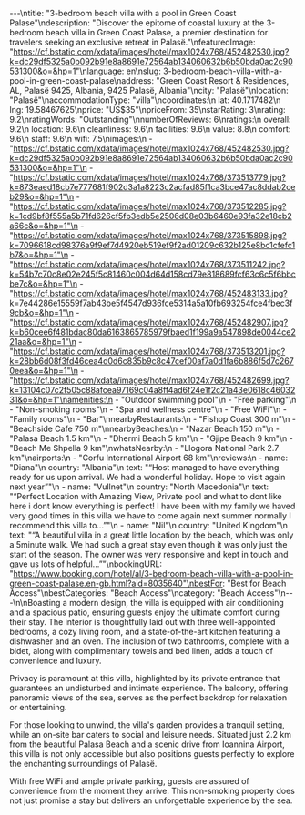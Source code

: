 ---\ntitle: "3-bedroom beach villa with a pool in Green Coast Palase"\ndescription: "Discover the epitome of coastal luxury at the 3-bedroom beach villa in Green Coast Palase, a premier destination for travelers seeking an exclusive retreat in Palasë."\nfeaturedImage: "https://cf.bstatic.com/xdata/images/hotel/max1024x768/452482530.jpg?k=dc29df5325a0b092b91e8a8691e72564ab134060632b6b50bda0ac2c90531300&o=&hp=1"\nlanguage: en\nslug: 3-bedroom-beach-villa-with-a-pool-in-green-coast-palase\naddress: "Green Coast Resort & Residences, AL, Palasë 9425, Albania, 9425 Palasë, Albania"\ncity: "Palasë"\nlocation: "Palasë"\naccommodationType: "villa"\ncoordinates:\n  lat: 40.1717482\n  lng: 19.58467625\nprice: "US$35"\npriceFrom: 35\nstarRating: 3\nrating: 9.2\nratingWords: "Outstanding"\nnumberOfReviews: 6\nratings:\n  overall: 9.2\n  location: 9.6\n  cleanliness: 9.6\n  facilities: 9.6\n  value: 8.8\n  comfort: 9.6\n  staff: 9.6\n  wifi: 7.5\nimages:\n  - "https://cf.bstatic.com/xdata/images/hotel/max1024x768/452482530.jpg?k=dc29df5325a0b092b91e8a8691e72564ab134060632b6b50bda0ac2c90531300&o=&hp=1"\n  - "https://cf.bstatic.com/xdata/images/hotel/max1024x768/373513779.jpg?k=873eaed18cb7e777681f902d3a1a8223c2acfad85f1ca3bce47ac8ddab2ceb29&o=&hp=1"\n  - "https://cf.bstatic.com/xdata/images/hotel/max1024x768/373512285.jpg?k=1cd9bf8f555a5b71fd626cf5fb3edb5e2506d08e03b6460e93fa32e18cb2a66c&o=&hp=1"\n  - "https://cf.bstatic.com/xdata/images/hotel/max1024x768/373515898.jpg?k=7096618cd98376a9f9ef7d4920eb519ef9f2ad01209c632b125e8bc1cfefc1b7&o=&hp=1"\n  - "https://cf.bstatic.com/xdata/images/hotel/max1024x768/373511242.jpg?k=54b7c70c8e02e245f5c81460c004d64d158cd79e818689fcf63c6c5f6bbcbe7c&o=&hp=1"\n  - "https://cf.bstatic.com/xdata/images/hotel/max1024x768/452483133.jpg?k=7e44286e15559f7ab43be5f4547d936fce5314a5a10fb693254fce4fbec3f9cb&o=&hp=1"\n  - "https://cf.bstatic.com/xdata/images/hotel/max1024x768/452482907.jpg?k=b60cee6f481bdac80da6163865785979fbaed1f199a9a547898de0044ce221aa&o=&hp=1"\n  - "https://cf.bstatic.com/xdata/images/hotel/max1024x768/373513201.jpg?k=28bb6d08f3fd46cea4d0d6c835b9c8c47cef00af7a0d1fa6b886f5d7c2670eea&o=&hp=1"\n  - "https://cf.bstatic.com/xdata/images/hotel/max1024x768/452482699.jpg?k=13104c07c2f505c88afcea97169c04a8ff4ad6f24e1f2c21a43e0618c4603231&o=&hp=1"\namenities:\n  - "Outdoor swimming pool"\n  - "Free parking"\n  - "Non-smoking rooms"\n  - "Spa and wellness centre"\n  - "Free WiFi"\n  - "Family rooms"\n  - "Bar"\nnearbyRestaurants:\n  - "Fishop Coast 300 m"\n  - "Beachside Cafe 750 m"\nnearbyBeaches:\n  - "Nazar Beach 150 m"\n  - "Palasa Beach 1.5 km"\n  - "Dhermi Beach 5 km"\n  - "Gjipe Beach 9 km"\n  - "Beach Me Shpella 9 km"\nwhatsNearby:\n  - "Llogora National Park 2.7 km"\nairports:\n  - "Corfu International Airport 68 km"\nreviews:\n  - name: "Diana"\n    country: "Albania"\n    text: "“Host managed to have everything ready for us upon arrival. We had a wonderful holiday. Hope to visit again next year”"\n  - name: "Vullnet"\n    country: "North Macedonia"\n    text: "“Perfect Location with Amazing View, Private pool and what to dont like here i dont know everything is perfect! I have been with my family we haved very good times in this villa we have to come again next summer normally I recommend this villa to...”"\n  - name: "Nil"\n    country: "United Kingdom"\n    text: "“A beautiful villa in a great little location by the beach, which was only a 5minute walk. We had such a great stay even though it was only just the start of the season. The owner was very responsive and kept in touch and gave us lots of helpful...”"\nbookingURL: "https://www.booking.com/hotel/al/3-bedroom-beach-villa-with-a-pool-in-green-coast-palase.en-gb.html?aid=8035640"\nbestFor: "Best for Beach Access"\nbestCategories: "Beach Access"\ncategory: "Beach Access"\n---\n\nBoasting a modern design, the villa is equipped with air conditioning and a spacious patio, ensuring guests enjoy the ultimate comfort during their stay. The interior is thoughtfully laid out with three well-appointed bedrooms, a cozy living room, and a state-of-the-art kitchen featuring a dishwasher and an oven. The inclusion of two bathrooms, complete with a bidet, along with complimentary towels and bed linen, adds a touch of convenience and luxury.

Privacy is paramount at this villa, highlighted by its private entrance that guarantees an undisturbed and intimate experience. The balcony, offering panoramic views of the sea, serves as the perfect backdrop for relaxation or entertaining.

For those looking to unwind, the villa's garden provides a tranquil setting, while an on-site bar caters to social and leisure needs. Situated just 2.2 km from the beautiful Palasa Beach and a scenic drive from Ioannina Airport, this villa is not only accessible but also positions guests perfectly to explore the enchanting surroundings of Palasë.

With free WiFi and ample private parking, guests are assured of convenience from the moment they arrive. This non-smoking property does not just promise a stay but delivers an unforgettable experience by the sea.